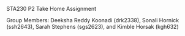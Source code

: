 STA230 P2 Take Home Assignment 

Group Members: Deeksha Reddy Koonadi (drk2338), Sonali Hornick (ssh2643), Sarah Stephens (sgs2623), and Kimble Horsak (kgh632)
